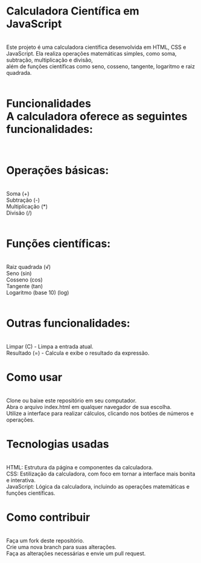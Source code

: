 <h1>Calculadora Científica em JavaScript</h1>
<br>
Este projeto é uma calculadora científica desenvolvida em HTML, CSS e JavaScript. Ela realiza operações matemáticas simples, como soma, subtração, multiplicação e divisão,<br>
além de funções científicas como seno, cosseno, tangente, logaritmo e raiz quadrada.<br>
<br>
<h1>Funcionalidades
<br>
    A calculadora oferece as seguintes funcionalidades:</h1>
<br>
<h1>Operações básicas:</h1>
<br>
    Soma (+)<br>
    Subtração (-)<br>
    Multiplicação (*)<br>
    Divisão (/)<br>
<br>
<h1>Funções científicas:</h1>
<br>
    Raiz quadrada (√)<br>
    Seno (sin)<br>
    Cosseno (cos)<br>
    Tangente (tan)<br>
    Logaritmo (base 10) (log)<br>
<br>
<h1>Outras funcionalidades:</h1>
<br>
    Limpar (C) - Limpa a entrada atual.<br>
    Resultado (=) - Calcula e exibe o resultado da expressão.<br>
<h1>Como usar</h1>
<br>
    Clone ou baixe este repositório em seu computador.<br>
    Abra o arquivo index.html em qualquer navegador de sua escolha.<br>
    Utilize a interface para realizar cálculos, clicando nos botões de números e operações.
<br>
<h1>Tecnologias usadas</h1>
<br>
    HTML: Estrutura da página e componentes da calculadora.<br>
    CSS: Estilização da calculadora, com foco em tornar a interface mais bonita e interativa.<br>
    JavaScript: Lógica da calculadora, incluindo as operações matemáticas e funções científicas.
<br>
<h1>Como contribuir</h1>
<br>
    Faça um fork deste repositório.<br>
    Crie uma nova branch para suas alterações.<br>
    Faça as alterações necessárias e envie um pull request.
